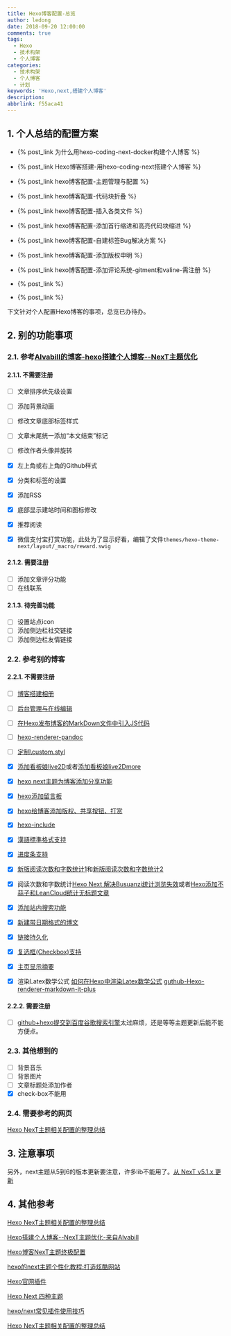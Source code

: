 ```yaml
---
title: Hexo博客配置-总览
author: ledong
date: 2018-09-20 12:00:00
comments: true
tags:
  - Hexo
  - 技术构架
  - 个人博客
categories:
  - 技术构架
  - 个人博客
  - 计划
keywords: 'Hexo,next,搭建个人博客'
description:
abbrlink: f55aca41
---
```


## 1. 个人总结的配置方案

- {% post_link 为什么用hexo-coding-next-docker构建个人博客 %}

- {% post_link Hexo博客搭建-用hexo-coding-next搭建个人博客 %}

- {% post_link hexo博客配置-主题管理与配置 %}

- {% post_link hexo博客配置-代码块折叠 %}

- {% post_link hexo博客配置-插入各类文件 %}

- {% post_link hexo博客配置-添加首行缩进和高亮代码块缩进 %}

- {% post_link hexo博客配置-自建标签Bug解决方案 %}

- {% post_link hexo博客配置-添加版权申明 %}

- {% post_link hexo博客配置-添加评论系统-gitment和valine-需注册 %}

- {% post_link  %}

- {% post_link  %}

下文针对个人配置Hexo博客的事项，总览已办待办。

<!-- more -->

## 2. 别的功能事项

### 2.1. 参考[Alvabill的博客-hexo搭建个人博客--NexT主题优化](https://www.jianshu.com/p/1f8107a8778c)

#### 2.1.1. 不需要注册

- [ ] 文章排序优先级设置
- [ ] 添加背景动画
- [ ] 修改文章底部标签样式
- [ ] 文章末尾统一添加“本文结束”标记
- [ ] 修改作者头像并旋转

- [x] 左上角或右上角的Github样式
- [x] 分类和标签的设置
- [x] 添加RSS
- [x] 底部显示建站时间和图标修改
- [x] 推荐阅读
- [x] 微信支付宝打赏功能，此处为了显示好看，编辑了文件`themes/hexo-theme-next/layout/_macro/reward.swig`

#### 2.1.2. 需要注册

- [ ] 添加文章评分功能
- [ ] 在线联系

#### 2.1.3. 待完善功能

- [ ] 设置站点icon
- [ ] 添加侧边栏社交链接
- [ ] 添加侧边栏友情链接

### 2.2. 参考别的博客

#### 2.2.1. 不需要注册

- [ ] [博客搭建相册](https://blog.csdn.net/weixin_42556146/article/details/80825258)
- [ ] [后台管理与在线编辑](https://segmentfault.com/a/1190000010434546)
- [ ] [在Hexo发布博客的MarkDown文件中引入JS代码](https://blog.csdn.net/babylove_BaLe/article/details/76824372?locationNum=8&fps=1)
- [ ] [hexo-renderer-pandoc](https://github.com/wzpan/hexo-renderer-pandoc)
- [ ] [定制\custom.styl](https://www.cnblogs.com/e1sewhere/p/9357689.html)
- [x] [添加看板娘live2D](https://blog.csdn.net/u011054333/article/details/82718910)或者[添加看板娘live2Dmore](https://github.com/EYHN/hexo-helper-live2d/blob/master/README.zh-CN.md)
- [x] [hexo next主题为博客添加分享功能](https://blog.csdn.net/lanuage/article/details/78991798)
- [x] [hexo添加留言板](https://blog.csdn.net/shenyuflying/article/details/53244858)
- [x] [hexo给博客添加版权、共享按钮、打赏](http://www.hiekay.com/2018/09/07/%E7%BB%99%E5%8D%9A%E5%AE%A2%E6%B7%BB%E5%8A%A0%E7%89%88%E6%9D%83%E3%80%81%E5%85%B1%E4%BA%AB%E6%8C%89%E9%92%AE%E3%80%81%E6%89%93%E8%B5%8F/)
- [x] [hexo-include](https://github.com/pirtleshell/hexo-include)
- [x] [漢語標準格式支持](https://github.com/theme-next/theme-next-han)
- [x] [进度条支持](https://github.com/theme-next/theme-next-pace)
- [x] [新版阅读次数和字数统计1](https://github.com/theme-next/hexo-symbols-count-time)和[新版阅读次数和字数统计2](https://www.jianshu.com/p/3a01cc514ce7?utm_source=oschina-app)
- [x] 阅读次数和字数统计[Hexo Next 解决Busuanzi统计浏览失效](https://blog.csdn.net/ddydavie/article/details/83020549)或者[Hexo添加不蒜子和LeanCloud统计无标题文章](https://www.jianshu.com/p/702a7aec4d00)
- [x] [添加站内搜索功能](https://blog.csdn.net/panchao888888/article/details/80666352#jump6)
- [x] [新建带日期格式的博文](https://blog.csdn.net/panchao888888/article/details/80666352#jump4)
- [x] [链接持久化](https://blog.csdn.net/panchao888888/article/details/80666352#jump4)
- [x] [复选框(Checkbox)支持](https://chriszheng.science/2015/11/08/Checkbox-for-markdown-mode/)
- [x] [主页显示摘要](https://ohmyarch.github.io/2014/12/24/Hexo%E4%B8%BB%E9%A1%B5%E6%98%BE%E7%A4%BA%E6%91%98%E8%A6%81/)

- [x] 渲染Latex数学公式
  [如何在Hexo中渲染Latex数学公式](https://blog.csdn.net/u014792304/article/details/78687859)
  [guthub-Hexo-renderer-markdown-it-plus](https://github.com/CHENXCHEN/Hexo-renderer-markdown-it-plus)

#### 2.2.2. 需要注册

- [ ] [github+hexo提交到百度谷歌搜索引擎](https://www.jianshu.com/p/7e1166eb412a)太过麻烦，还是等等主题更新后能不能方便点。

### 2.3. 其他想到的

- [ ] 背景音乐
- [ ] 背景图片
- [ ] 文章标题处添加作者
- [x] check-box不能用

### 2.4. 需要参考的网页

[Hexo NexT主题相关配置的整理总结](https://blog.csdn.net/tianlong1929/article/details/80503933)

## 3. 注意事项

另外，next主题从5到6的版本更新要注意，许多lib不能用了。[从 NexT v5.1.x 更新](https://github.com/theme-next/hexo-theme-next/blob/master/docs/zh-CN/UPDATE-FROM-5.1.X.md)

## 4. 其他参考

[Hexo NexT主题相关配置的整理总结](https://blog.csdn.net/tianlong1929/article/details/80503933)

[Hexo搭建个人博客--NexT主题优化-来自Alvabill](https://www.jianshu.com/p/1f8107a8778c)

[Hexo博客NexT主题终极配置](https://blog.csdn.net/panchao888888/article/details/80666352)

[hexo的next主题个性化教程:打造炫酷网站](https://www.jianshu.com/p/f054333ac9e6)

[Hexo官网插件](https://Hexo.io/plugins/)

[Hexo Next 四种主题](https://blog.csdn.net/acm_th/article/details/79974513)

[hexo/next常见插件使用技巧](http://www.ixirong.com/2016/08/17/hexo-next-plugin-test/)

[Hexo NexT主题相关配置的整理总结](https://blog.csdn.net/tianlong1929/article/details/80503933)